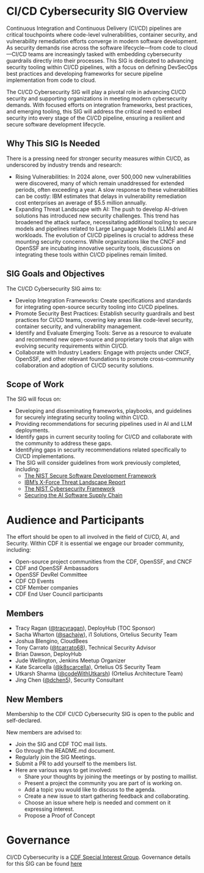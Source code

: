 # CI/CD Cybersecurity SIG Overview

Continuous Integration and Continuous Delivery (CI/CD) pipelines are critical touchpoints where code-level vulnerabilities, container security, and vulnerability remediation efforts converge in modern software development. As security demands rise across the software lifecycle—from code to cloud—CI/CD teams are increasingly tasked with embedding cybersecurity guardrails directly into their processes. This SIG is dedicated to advancing security tooling within CI/CD pipelines, with a focus on defining DevSecOps best practices and developing frameworks for secure pipeline implementation from code to cloud. 

The CI/CD Cybersecurity SIG will play a pivotal role in advancing CI/CD security and supporting organizations in meeting modern cybersecurity demands. With focused efforts on integration frameworks, best practices, and emerging tooling, this SIG will address the critical need to embed security into every stage of the CI/CD pipeline, ensuring a resilient and secure software development lifecycle.


## Why This SIG Is Needed

There is a pressing need for stronger security measures within CI/CD, as underscored by industry trends and research:
- Rising Vulnerabilities: In 2024 alone, over 500,000 new vulnerabilities were discovered, many of which remain unaddressed for extended periods, often exceeding a year. A slow response to these vulnerabilities can be costly: IBM estimates that delays in vulnerability remediation cost enterprises an average of $5.5 million annually.
- Expanding Threat Landscape with AI: The push to develop AI-driven solutions has introduced new security challenges. This trend has broadened the attack surface, necessitating additional tooling to secure models and pipelines related to Large Language Models (LLMs) and AI workloads.
The evolution of CI/CD pipelines is crucial to address these mounting security concerns. While organizations like the CNCF and OpenSSF are incubating innovative security tools, discussions on integrating these tools within CI/CD pipelines remain limited.

## SIG Goals and Objectives

The CI/CD Cybersecurity SIG aims to:

- Develop Integration Frameworks: Create specifications and standards for integrating open-source security tooling into CI/CD pipelines.
- Promote Security Best Practices: Establish security guardrails and best practices for CI/CD teams, covering key areas like code-level security, container security, and vulnerability management.
- Identify and Evaluate Emerging Tools: Serve as a resource to evaluate and recommend new open-source and proprietary tools that align with evolving security requirements within CI/CD.
- Collaborate with Industry Leaders: Engage with projects under CNCF, OpenSSF, and other relevant foundations to promote cross-community collaboration and adoption of CI/CD security solutions.

## Scope of Work

The SIG will focus on:
- Developing and disseminating frameworks, playbooks, and guidelines for securely integrating security tooling within CI/CD.
- Providing recommendations for securing pipelines used in AI and LLM deployments.
- Identify gaps in current security tooling for CI/CD and collaborate with the community to address these gaps.
- Identifying gaps in security recommendations related specifically to CI/CD implementations.
- The SIG will consider guidelines from work previously completed, including:
  - [The NIST Secure Software Development Framework](https://www.cisa.gov/resources-tools/resources/nist-sp-800-218-secure-software-development-framework-v11-recommendations-mitigating-risk-software)
  - [IBM’s X-Force Threat Landscape Report](https://www.ibm.com/reports/threat-intelligence)
  - [The NIST Cybersecurity Framework](https://www.nist.gov/cyberframework)
  - [Securing the AI Software Supply Chain](https://research.google/pubs/securing-the-ai-software-supply-chain/)

# Audience and Participants

The effort should be open to all involved in the field of CI/CD, AI, and Security. Within CDF it is essential we engage our broader community, including:
- Open-source project communities from the CDF, OpenSSF, and CNCF
- CDF and OpenSSF Ambassadors
- OpenSSF DevRel Committee
- CDF CD Events
- CDF Member companies
- CDF End User Council participants

## Members

* Tracy Ragan ([@tracyragan](https://github.com/tracyragan)), DeployHub (TOC Sponsor)
* Sacha Wharton ([@sachajw](https://github.com/sachajw)), i1 Solutions, Ortelius Security Team
* Joshua Blengino, CloudBees
* Tony Carrato ([@tcarrato68](https://github.com/@tcarrato68)), Technical Security Advisor
* Brian Dawson, DeployHub
* Jude Wellington, Jenkins Meetup Organizer
* Kate Scarcella ([@k8scarcella](http://github.com/k8scarcella)), Ortelius OS Security Team
* Utkarsh Sharma ([@codeWithUtkarsh](http://github.com/codeWithUtkarsh)) (Ortelius Architecture Team)
* Jing Chen ([@dchen5](https://github.com/jdchen5)), Security Consultant 

## New Members

Membership to the CDF CI/CD Cybersecurity SIG is open to the public and self-declared.

New members are advised to:

* Join the SIG and CDF TOC mail lists.
*  Go through the README.md document.
* Regularly join the SIG Meetings.
* Submit a PR to add yourself to the members list.
* Here are various ways to get involved:
  * Share your thoughts by joining the meetings or by posting to maillist.
  * Present a project the community you are part of is working on.
  * Add a topic you would like to discuss to the agenda.
  * Create a new issue to start gathering feedback and collaborating.
  * Choose an issue where help is needed and comment on it expressing interest.
  * Propose a Proof of Concept

# Governance

CI/CD Cybersecurity is a [CDF Special Interest Group](https://github.com/cdfoundation/toc/tree/master/sigs).
Governance details for this SIG can be found [here](https://github.com/cdfoundation/sig-best-practices#governance)



